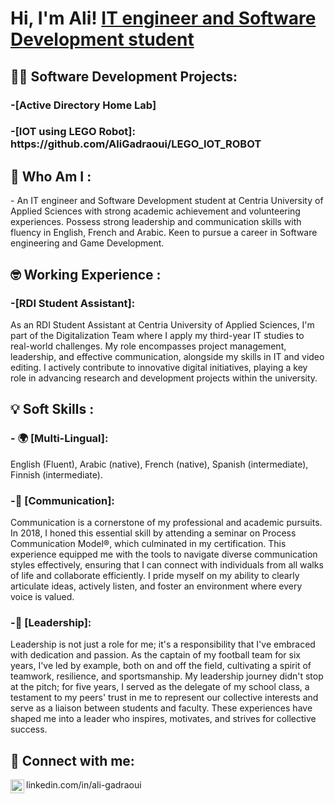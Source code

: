 <h1>Hi, I'm Ali!  <a href="linkedin.com/in/ali-gadraoui">IT engineer and Software Development student</a> </h1>

<h2>👨‍💻 Software Development Projects:</h2>

<h3>-[Active Directory Home Lab]
<h3>-[IOT using LEGO Robot]: https://github.com/AliGadraoui/LEGO_IOT_ROBOT

<h2> 🧐 Who Am I :</h2>
- An IT engineer and Software Development student at Centria University of Applied Sciences with strong academic achievement and volunteering experiences. Possess strong leadership and communication skills with fluency in English, French and Arabic. Keen to pursue a career in Software engineering and Game Development.

<h2> 🤓 Working Experience :</h2>
<h3>-[RDI Student Assistant]:</h3>As an RDI Student Assistant at Centria University of Applied Sciences, I'm part of the Digitalization Team where I apply my third-year IT studies to real-world challenges. My role encompasses project management, leadership, and effective communication, alongside my skills in IT and video editing. I actively contribute to innovative digital initiatives, playing a key role in advancing research and development projects within the university.

<h2> 💡 Soft Skills :</h2>
<h3>- 🌍 [Multi-Lingual]:</h3> English (Fluent), Arabic (native), French (native), Spanish (intermediate), Finnish (intermediate).
<h3>-💬 [Communication]:</h3>Communication is a cornerstone of my professional and academic pursuits. In 2018, I honed this essential skill by attending a seminar on Process Communication Model®, which culminated in my certification. This experience equipped me with the tools to navigate diverse communication styles effectively, ensuring that I can connect with individuals from all walks of life and collaborate efficiently. I pride myself on my ability to clearly articulate ideas, actively listen, and foster an environment where every voice is valued.
<h3>-🧢 [Leadership]:</h3>Leadership is not just a role for me; it's a responsibility that I've embraced with dedication and passion. As the captain of my football team for six years, I've led by example, both on and off the field, cultivating a spirit of teamwork, resilience, and sportsmanship. My leadership journey didn't stop at the pitch; for five years, I served as the delegate of my school class, a testament to my peers' trust in me to represent our collective interests and serve as a liaison between students and faculty. These experiences have shaped me into a leader who inspires, motivates, and strives for collective success.

<h2> 🤳 Connect with me:</h2>

<img align="left" alt="AliGadraoui | LinkedIn" width="22px" src="https://cdn.jsdelivr.net/npm/simple-icons@v3/icons/linkedin.svg" />linkedin.com/in/ali-gadraoui


[linkedin]: linkedin.com/in/ali-gadraoui

<!--
**joshmadakor1/joshmadakor1** is a ✨ _special_ ✨ repository because its `README.md` (this file) appears on your GitHub profile.

Here are some ideas to get you started:

- 🔭 I’m currently working on ...
- 🌱 I’m currently learning ...
- 👯 I’m looking to collaborate on ...
- 🤔 I’m looking for help with ...
- 💬 Ask me about ...
- 📫 How to reach me: ...
- 😄 Pronouns: ...
- ⚡ Fun fact: ...
-->
